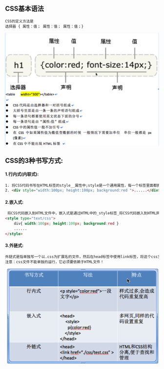 ## CSS基本语法
```
CSS的定义方法是
选择器 { 属性：值； 属性：值； 属性：值；}
```
![](./images/Snip20170719_59.png)
## CSS的3种书写方式:

#### 1.行内式(内联式):
```html
1. 将CSS代码书写在HTML标签的style__属性中;style是一个通用属性，每一个标签里面都拥有这个属性！
2. <div style="width:100px; height:100px; background:red ">......</div>
```

#### 2.嵌入式:
```html
 将CSS代码嵌入到HTML文件中，嵌入式是通过HTML中的_style标签_将CSS代码嵌入到HTML网页中！
<style type="text/css">
    div{ width:100px; height:100px; background:red }
    ......
</style>
```
#### 3.外链式:
```html
外链式是指单独写一个以.css为扩展名的文件，然后在head标签中使用link标签，将这个css文件链接到html文件中
注意：css文件不能单独的运行，它必须要依赖于HTML文件！
```
![](./images/Snip20170719_58.png)
